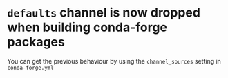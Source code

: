 # `defaults` channel is now dropped when building conda-forge packages

You can get the previous behaviour by using the `channel_sources`
setting in `conda-forge.yml`
